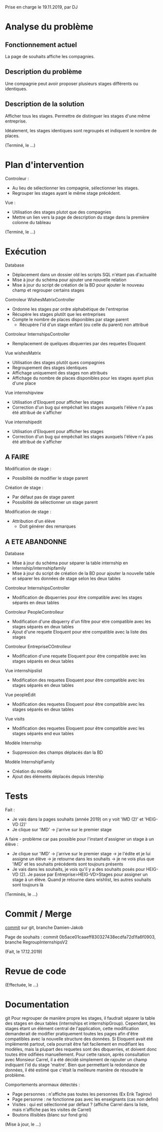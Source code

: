 Prise en charge le 19.11.2019, par DJ

# Analyse du problème

## Fonctionnement actuel

La page de souhaits affiche les compagnies.

## Description du problème

Une compagnie peut avoir proposer plusieurs stages différents ou identiques.

## Description de la solution

Afficher tous les stages. Permettre de distinguer les stages d'une même entreprise.

Idéalement, les stages identiques sont regroupés et indiquent le nombre de places.

(Terminé, le ...)

# Plan d'intervention

Controleur :
* Au lieu de sélectionner les compagnie, sélectionner les stages.
* Regrouper les stages ayant le même stage précédent.

Vue :
* Utilisation des stages plutot que des compagnies
* Mettre un lien vers la page de description du stage dans la première colonne du tableau

(Terminé, le ...)

# Exécution
Database
* Déplacement dans un dossier old les scripts SQL n'étant pas d'actualité
* Mise à jour du schéma pour ajouter une nouvelle relation
* Mise à jour du script de création de la BD pour ajouter le nouveau champ et regrouper certains stages

Controleur WishesMatrixController
* Ordonne les stages par ordre alphabétique de l'entreprise
* Récupère les stages plutôt que les entreprises
* Compte le nombre de places disponibles par stage parent
    * Récupère l'id d'un stage enfant (ou celle du parent) non attribué

Controleur InternshipsController
* Remplacement de quelques dbquerries par des requetes Eloquent

Vue wishesMatrix
* Utilisation des stages plutôt ques compagnies
* Regroupement des stages identiques
* Affichage uniquement des stages non attribués
* Affichage du nombre de places disponibles pour les stages ayant plus d'une place

Vue internshipview
* Utilisation d'Eloquent pour afficher les stages
* Correction d'un bug qui empêchait les stages auxquels l'élève n'a pas été attribué de s'afficher

Vue internshipedit
* Utilisation d'Eloquent pour afficher les stages
* Correction d'un bug qui empêchait les stages auxquels l'élève n'a pas été attribué de s'afficher

## A FAIRE
Modification de stage :
* Possibilité de modifier le stage parent
    
Création de stage :
* Par défaut pas de stage parent
* Possibilité de sélectionner un stage parent

Modification de stage :
* Attribution d'un élève
    * Doit générer des remarques
        
## A ETE ABANDONNE
Database
* Mise à jour du schéma pour séparer la table internship en internship/internshipfamily
* Mise à jour du script de création de la BD pour ajouter la nouvelle table et séparer les données de stage selon les deux tables

Controleur InternshipsController
* Modification de dbquerries pour être compatible avec les stages séparés en deux tables

Controleur PeopleControlleur
* Modification d'une dbquerry d'un filtre 
pour etre compatible avec les stages séparés en deux tables
* Ajout d'une requete Eloquent pour etre compatible avec la liste des stages

Controleur EntrepriseCOntrolleur
* Modification d'une requete Eloquent pour être compatible avec les stages séparés en deux tables

Vue internshipslist
* Modification des requetes Eloquent pour être compatible avec les stages séparés en deux tables

Vue peopleEdit
* Modification des requetes Eloquent pour être compatible avec les stages séparés en deux tables

Vue visits
* Modification des requetes Eloquent pour être compatible avec les stages séparés end eux tables

Modèle Internship
* Suppression des champs déplacés dan la BD

Modèle InternshipFamily
* Création du modèle
* Ajout des éléments déplacés depuis Intership

# Tests

Fait :
- Je vais dans la pages souhaits (année 2019) on y voit 'IMD (2)' et 'HEIG-VD (2)'
- Je clique sur 'IMD' -> j'arrive sur le premier stage

A faire - problème car pas possible pour l'instant d'assigner un stage à un élève :
- Je clique sur 'IMD' -> j'arrive sur le premier stage -> je l'édite et je lui assigne un élève -> je retourne dans les souhaits -> je ne vois plus que 'IMD' et les souhaits précédents sont toujours présents
- Je vais dans les souhaits, je vois qu'il y a des souhaits posés pour HEIG-VD (2). Je passe par Entreprise>HEIG-VD>Stages pour assigner un stage à un élève. Quand je retourne dans wishlist, les autres souhaits sont toujours là

(Terminés, le ...)

# Commit / Merge

[commit](https://github.com/CPNV-ES/larasta/commit/8f5d7a13ee967a26e7684e9dece0808d95084ff3) sur git, 
branche Damien-Jakob

Page de souhaits : commit 0b5ace01caaeff830327438ecdfa72d1fa6f0903, branche RegroupInternshipsV2

(Fait, le 17.12.2019)

# Revue de code

(Effectuée, le ...)

# Documentation
git Pour regrouper de manière propre les stages, 
il faudrait séparer la table des stages en deux tables (internships et internshipGroup).
Cependant, les stages étant un élément central de l'application, 
cette modification demanderait de modifier pratiquement toutes les pages afin d'être compatibles avec la nouvelle structure des données.
Si Eloquent avait été implémenté partout, cela pourrait être fait facilement en modifiant les modèles, 
mais la plupart des requetes sont des dbquerries, et doivent donc toutes être odifiées manuellement.
Pour cette raison, après consultation avec Monsieur Carrel, 
il a été décidé simplement de rajouter un champ indiquant l'id du stage 'maitre'. 
Bien que permettant la redondance de données, il été estimé que c'était la meilleure manière de résoudre le problème.

Comportements anormaux détectés :
* Page personnes : n'affiche pas toutes les personnes (Ex Erik Tagirov)
* Page personne : ne fonctionne pas avec les enseignants (cas non defini)
* Visites : qui est sélectionné par défaut ? (affiche Carrel dans la liste, mais n'affiche pas les visites de Carrel)
* Boutons illisibles (blanc sur fond gris)

(Mise à jour, le ...)
